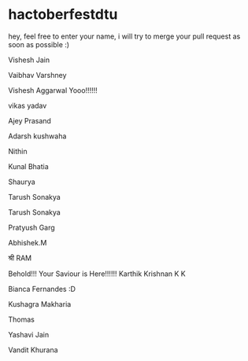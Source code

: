 # hactoberfestdtu
hey, feel free to enter your name, i will try to merge your pull request as soon as possible :)

Vishesh Jain 

Vaibhav Varshney

Vishesh Aggarwal Yooo!!!!!!

vikas yadav

Ajey Prasand

Adarsh kushwaha


Nithin

Kunal Bhatia

Shaurya

Tarush Sonakya

Tarush Sonakya

Pratyush Garg

Abhishek.M

श्री RAM

Behold!!! Your Saviour is Here!!!!!!
Karthik Krishnan K K

Bianca Fernandes :D


Kushagra Makharia


Thomas

Yashavi Jain

Vandit Khurana
